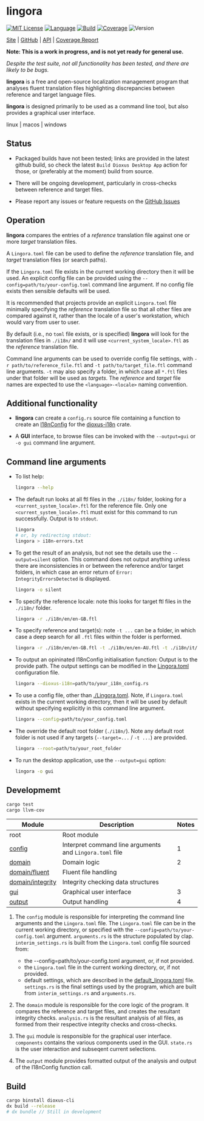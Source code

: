 # lingora

[![MIT License](https://img.shields.io/github/license/nigeleke/lingora?style=plastic)](https://github.com/nigeleke/lingora/blob/master/LICENSE)
[![Language](https://img.shields.io/badge/language-Rust-blue.svg?style=plastic)](https://www.rust-lang.org/)
[![Build](https://img.shields.io/github/actions/workflow/status/nigeleke/lingora/acceptance.yml?style=plastic)](https://github.com/nigeleke/lingora/actions/workflows/acceptance.yml)
[![Coverage](https://img.shields.io/codecov/c/github/nigeleke/lingora?style=plastic)](https://codecov.io/gh/nigeleke/lingora)
![Version](https://img.shields.io/github/v/tag/nigeleke/lingora?style=plastic)

[Site](https://nigeleke.github.io/lingora) \| [GitHub](https://github.com/nigeleke/lingora) \| [API](https://nigeleke.github.io/lingora/api/lingora/index.html) \| [Coverage Report](https://nigeleke.github.io/lingora/coverage/index.html)

__Note: This is a work in progress, and is not yet ready for general use.__

_Despite the test suite, not all functionality has been tested, and there are likely to be bugs._

**lingora** is a free and open-source localization management program that analyses
fluent translation files highlighting discrepancies between reference and target
language files.

**lingora** is designed primarily to be used as a command line tool, but also provides
a graphical user interface.

linux \| macos \| windows

## Status

- Packaged builds have not been tested; links are provided in the latest github build, so
  check the latest `Build Dioxus Desktop App` action for those, or (preferably at the moment)
  build from source.

- There will be ongoing development, particularly in cross-checks between reference and target files.

- Please report any issues or feature requests on the [GitHub Issues](https://github.com/nigeleke/lingora/issues)

## Operation

**lingora** compares the entries of a _reference_ translation file against one or more _target_ translation files.

A `Lingora.toml` file can be used to define the _reference_ translation file, and _target_ translation files (or search
paths).

If the `Lingora.toml` file exists in the current working directory then it will be used. An explicit config
file can be provided using the `--config=path/to/your-config.toml` command line argument. If no config file exists
then sensible defaults will be used.

It is recommended that projects provide an explicit `Lingora.toml` file minimally specifying the _reference_ translation
file so that all other files are compared against it, rather than the locale of a user's workstation, which would
vary from user to user.

By default (i.e., no `toml` file exists, or is specified) **lingora** will look for the translation files in `./i18n/`
and it will use `<current_system_locale>.ftl` as the _reference_ translation file.

Command line arguments can be used to override config file settings, with `-r path/to/reference_file.ftl` and
`-t path/to/target_file.ftl` command line arguments. `-t` may also specify a folder, in which case all `*.ftl`
files under that folder will be used as _targets_. The _reference_ and _target_ file names are expected to use the `<language>-<locale>`
naming convention.

## Additional functionality

- **lingora** can create a `config.rs` source file containing a function to create an [I18nConfig](https://docs.rs/dioxus-i18n/0.4.2/dioxus_i18n/use_i18n/struct.I18nConfig.html)
  for the [dioxus-i18n](https://crates.io/crates/dioxus-i18n/) crate.

- A **GUI** interface, to browse files can be invoked with the `--output=gui` or `-o gui` command line argument.

## Command line arguments

- To list help:

    ```bash
    lingora --help
    ```

- The default run looks at all ftl files in the `./i18n/` folder, looking for a `<current_system_locale>.ftl` for the reference file.
  Only one `<current_system_locale>.ftl` must exist for this command to run successfully. Output is to `stdout`.

    ```bash
    lingora
    # or, by redirecting stdout:
    lingora > i18n-errors.txt
    ```

- To get the result of an analysis, but not see the details use the `--output=silent` option. This command does not output anything
  unless there are inconsistencies in or between the reference and/or target folders, in which case an error return of
  `Error: IntegrityErrorsDetected` is displayed.

    ```bash
    lingora -o silent
    ```

- To specify the reference locale: note this looks for target ftl files in the `./i18n/` folder.

    ```bash
    lingora -r ./i18n/en/en-GB.ftl
    ```

- To specify reference and target(s): note `-t ...` can be a folder, in which case a deep search for all `.ftl` files within the folder is performed.

    ```bash
    lingora -r ./i18n/en/en-GB.ftl -t ./i18n/en/en-AU.ftl -t ./i18n/it/it.ftl
    ```

- To output an opininated I18nConfig initialisation function: Output is to the provide path.
  The output settings can be modified in the [Lingora.toml](src/config/default_lingora.toml) configuration file.

    ```bash
    lingora --dioxus-i18n=path/to/your_i18n_config.rs
    ```

- To use a config file, other than [./Lingora.toml](src/config/default_lingora.toml). Note, if `Lingora.toml` exists
  in the current working directory, then it will be used by default without specifying explicitly in this
  command line argument.

    ```bash
    lingora --config=path/to/your_config.toml
    ```

- The override the default root folder (`./i18n/`). Note any default root folder is
  not used if any targets (`--target=...` / `-t ...`) are provided.

    ```bash
    lingora --root=path/to/your_root_folder
    ```

- To run the desktop application, use the `--output=gui` option:
    ```bash
    lingora -o gui
    ```

## Developmemt

```bash
cargo test
cargo llvm-cov
```

| Module | Description | Notes |
| --- | --- | --- |
| root | Root module | |
| [config](src/config) | Interpret command line arguments and `Lingora.toml` file  | 1 |
| [domain](src/domain) | Domain logic | 2 |
| [domain/fluent](src/domain/fluent) | Fluent file handling | |
| [domain/integrity](src/domain/integrity) | Integrity checking data structures | |
| [gui](src/gui) | Graphical user interface | 3 |
| [output](src/output) | Output handling | 4 |

1. The `config` module is responsible for interpreting the command line arguments and the `Lingora.toml` file.
   The `Lingora.toml` file can be in the current working directory, or specified with the `--config=path/to/your-config.toml` argument.
   `arguments.rs` is the structure populated by clap.
   `interim_settings.rs` is built from the `Lingora.toml` config file sourced from:
     - the --config=path/to/your-config.toml argument, or, if not provided.
     - the `Lingora.toml` file in the current working directory, or, if not provided.
     - default settings, which are described in the [default_lingora.toml](src/config/default_lingora.toml) file.
   `settings.rs` is the final settings used by the program, which are built from `interim_settings.rs` and `arguments.rs`.

2. The `domain` module is responsible for the core logic of the program.
   It compares the reference and target files, and creates the resultant integrity checks.
   `analysis.rs` is the resultant analysis of all files, as formed from their respective integrity checks and cross-checks.

3. The `gui` module is responsible for the graphical user interface.
   `components` contains the various components used in the GUI.
   `state.rs` is the user interaction and subseqent current selections.

4. The `output` module provides formatted output of the analysis and output of the I18nConfig function call.

## Build

```bash
cargo binstall dioxus-cli
dx build --release
# dx bundle // Still in development
```
